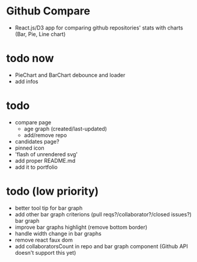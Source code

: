 # Github Compare

- React.js/D3 app for comparing github repositories' stats with charts (Bar, Pie, Line chart)

# todo now

- PieChart and BarChart debounce and loader
- add infos

# todo

- compare page
  - age graph (created/last-updated)
  - add/remove repo
- candidates page?
- pinned icon
- 'flash of unrendered svg'
- add proper README.md
- add it to portfolio

# todo (low priority)

- better tool tip for bar graph
- add other bar graph criterions (pull reqs?/collaborator?/closed issues?) bar graph
- improve bar graphs highlight (remove bottom border)
- handle width change in bar graphs
- remove react faux dom
- add collaboratorsCount in repo and bar graph component (Github API doesn't support this yet)
